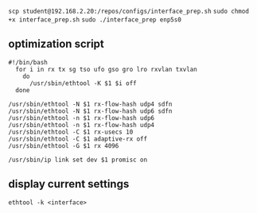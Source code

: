 `scp student@192.168.2.20:/repos/configs/interface_prep.sh`
`sudo chmod +x interface_prep.sh`
`sudo ./interface_prep enp5s0`
## optimization script
```
#!/bin/bash
  for i in rx tx sg tso ufo gso gro lro rxvlan txvlan
    do
      /usr/sbin/ethtool -K $1 $i off
  done

/usr/sbin/ethtool -N $1 rx-flow-hash udp4 sdfn
/usr/sbin/ethtool -N $1 rx-flow-hash udp6 sdfn
/usr/sbin/ethtool -n $1 rx-flow-hash udp6
/usr/sbin/ethtool -n $1 rx-flow-hash udp4
/usr/sbin/ethtool -C $1 rx-usecs 10
/usr/sbin/ethtool -C $1 adaptive-rx off
/usr/sbin/ethtool -G $1 rx 4096

/usr/sbin/ip link set dev $1 promisc on
```

## display current settings
`ethtool -k <interface>`
